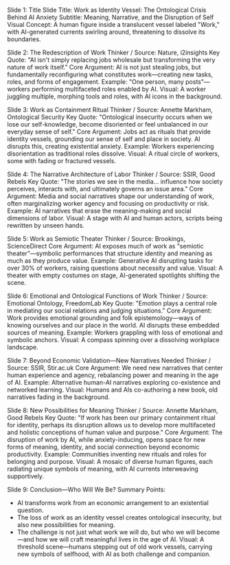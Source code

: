 Slide 1: Title Slide
Title: Work as Identity Vessel: The Ontological Crisis Behind AI Anxiety
Subtitle: Meaning, Narrative, and the Disruption of Self
Visual Concept: A human figure inside a translucent vessel labeled "Work," with AI-generated currents swirling around, threatening to dissolve its boundaries.

Slide 2: The Redescription of Work
Thinker / Source: Nature, i2insights
Key Quote: "AI isn't simply replacing jobs wholesale but transforming the very nature of work itself."
Core Argument: AI is not just stealing jobs, but fundamentally reconfiguring what constitutes work—creating new tasks, roles, and forms of engagement.
Example: "One person, many posts"—workers performing multifaceted roles enabled by AI.
Visual: A worker juggling multiple, morphing tools and roles, with AI icons in the background.

Slide 3: Work as Containment Ritual
Thinker / Source: Annette Markham, Ontological Security
Key Quote: "Ontological insecurity occurs when we lose our self-knowledge, become disoriented or feel unbalanced in our everyday sense of self."
Core Argument: Jobs act as rituals that provide identity vessels, grounding our sense of self and place in society. AI disrupts this, creating existential anxiety.
Example: Workers experiencing disorientation as traditional roles dissolve.
Visual: A ritual circle of workers, some with fading or fractured vessels.

Slide 4: The Narrative Architecture of Labor
Thinker / Source: SSIR, Good Rebels
Key Quote: "The stories we see in the media... influence how society perceives, interacts with, and ultimately governs an issue area."
Core Argument: Media and social narratives shape our understanding of work, often marginalizing worker agency and focusing on productivity or risk.
Example: AI narratives that erase the meaning-making and social dimensions of labor.
Visual: A stage with AI and human actors, scripts being rewritten by unseen hands.

Slide 5: Work as Semiotic Theater
Thinker / Source: Brookings, ScienceDirect
Core Argument: AI exposes much of work as "semiotic theater"—symbolic performances that structure identity and meaning as much as they produce value.
Example: Generative AI disrupting tasks for over 30% of workers, raising questions about necessity and value.
Visual: A theater with empty costumes on stage, AI-generated spotlights shifting the scene.

Slide 6: Emotional and Ontological Functions of Work
Thinker / Source: Emotional Ontology, FreedomLab
Key Quote: "Emotion plays a central role in mediating our social relations and judging situations."
Core Argument: Work provides emotional grounding and folk epistemology—ways of knowing ourselves and our place in the world. AI disrupts these embedded sources of meaning.
Example: Workers grappling with loss of emotional and symbolic anchors.
Visual: A compass spinning over a dissolving workplace landscape.

Slide 7: Beyond Economic Validation—New Narratives Needed
Thinker / Source: SSIR, Stir.ac.uk
Core Argument: We need new narratives that center human experience and agency, rebalancing power and meaning in the age of AI.
Example: Alternative human-AI narratives exploring co-existence and networked learning.
Visual: Humans and AIs co-authoring a new book, old narratives fading in the background.

Slide 8: New Possibilities for Meaning
Thinker / Source: Annette Markham, Good Rebels
Key Quote: "If work has been our primary containment ritual for identity, perhaps its disruption allows us to develop more multifaceted and holistic conceptions of human value and purpose."
Core Argument: The disruption of work by AI, while anxiety-inducing, opens space for new forms of meaning, identity, and social connection beyond economic productivity.
Example: Communities inventing new rituals and roles for belonging and purpose.
Visual: A mosaic of diverse human figures, each radiating unique symbols of meaning, with AI currents interweaving supportively.

Slide 9: Conclusion—Who Will We Be?
Summary Points:
- AI transforms work from an economic arrangement to an existential question.
- The loss of work as an identity vessel creates ontological insecurity, but also new possibilities for meaning.
- The challenge is not just what work we will do, but who we will become—and how we will craft meaningful lives in the age of AI.
Visual: A threshold scene—humans stepping out of old work vessels, carrying new symbols of selfhood, with AI as both challenge and companion.
